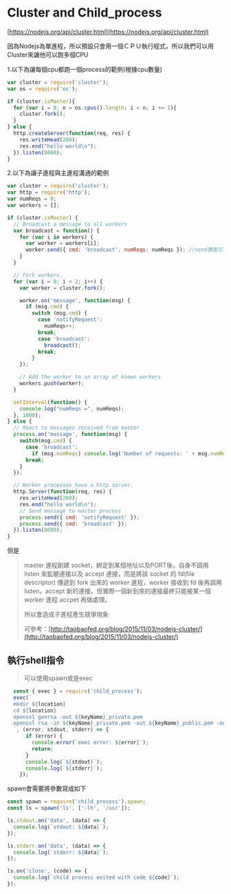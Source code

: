 # Cluster and Child\_process

[https://nodejs.org/api/cluster.html](https://nodejs.org/api/cluster.html)

因為Nodejs為單進程，所以預設只會用一個ＣＰＵ執行程式，所以我們可以用Cluster來讓他可以跑多個CPU

1.以下為讓每個cpu都跑一個process的範例\(根據cpu數量\)

```js
var cluster = require('cluster');
var os = require('os');

if (cluster.isMaster){
  for (var i = 0, n = os.cpus().length; i < n; i += 1){
    cluster.fork();
  }
} else {
  http.createServer(function(req, res) {
    res.writeHead(200);
    res.end("hello world\n");
  }).listen(8000);
}
```

2.以下為讓子進程與主進程溝通的範例

```js
var cluster = require('cluster');
var http = require('http');
var numReqs = 0;
var workers = [];

if (cluster.isMaster) {
  // Broadcast a message to all workers
  var broadcast = function() {
    for (var i in workers) {
      var worker = workers[i];
      worker.send({ cmd: 'broadcast', numReqs: numReqs }); //send裡面可以隨便放
    }
  }

  // Fork workers.
  for (var i = 0; i < 2; i++) {
    var worker = cluster.fork();

    worker.on('message', function(msg) {
      if (msg.cmd) {
        switch (msg.cmd) {
          case 'notifyRequest':
            numReqs++;
          break;
          case 'broadcast':
            broadcast();
          break;
        }
    });

    // Add the worker to an array of known workers
    workers.push(worker);
  }

  setInterval(function() {
    console.log("numReqs =", numReqs);
  }, 1000);
} else {
  // React to messages received from master
  process.on('message', function(msg) {
    switch(msg.cmd) {
      case 'broadcast':
        if (msg.numReqs) console.log('Number of requests: ' + msg.numReqs);
      break;
    }
  });

  // Worker processes have a http server.
  http.Server(function(req, res) {
    res.writeHead(200);
    res.end("hello world\n");
    // Send message to master process
    process.send({ cmd: 'notifyRequest' });
    process.send({ cmd: 'broadcast' });
  }).listen(8000);
}
```

但是

> master 進程創建 socket，綁定到某個地址以及PORT後，自身不調用 listen 來監聽連接以及 accept 連接，而是將該 socket 的 fd\(file descriptor\) 傳遞到 fork 出來的 worker 進程，worker 接收到 fd 後再調用 listen，accept 新的連接。但實際一個新到來的連接最終只能被某一個 worker 進程 accpet 再做處理。
>
> 所以會造成子進程產生競爭現象
>
> 可參考：[http://taobaofed.org/blog/2015/11/03/nodejs-cluster/](http://taobaofed.org/blog/2015/11/03/nodejs-cluster/)

## 執行shell指令

> 可以使用spawn或是exec

```js
  const { exec } = require('child_process');
  exec(`
  mkdir ${location}
  cd ${location}
  openssl genrsa -out ${keyName}_private.pem
  openssl rsa -in ${keyName}_private.pem -out ${keyName}_public.pem -outform PEM -pubout
  `, (error, stdout, stderr) => {
      if (error) {
        console.error(`exec error: ${error}`);
        return;
      }
      console.log(`${stdout}`);
      console.log(`${stderr}`);
    });
```

spawn會需要將參數寫成如下

```js
const spawn = require('child_process').spawn;
const ls = spawn('ls', ['-lh', '/usr']);

ls.stdout.on('data', (data) => {
  console.log(`stdout: ${data}`);
});

ls.stderr.on('data', (data) => {
  console.log(`stderr: ${data}`);
});

ls.on('close', (code) => {
  console.log(`child process exited with code ${code}`);
});
```



